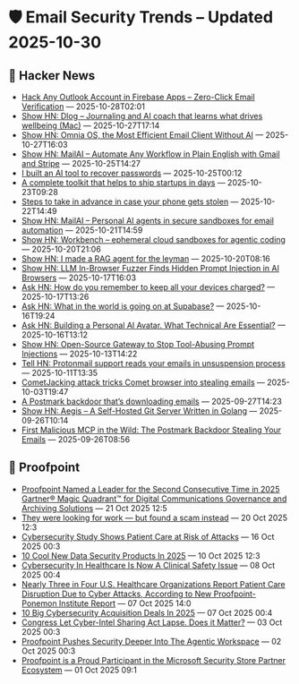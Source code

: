 # 🛡️ Email Security Trends – Updated 2025-10-30

## 📰 Hacker News
- [Hack Any Outlook Account in Firebase Apps – Zero-Click Email Verification](https://news.ycombinator.com/item?id=45728529) — 2025-10-28T02:01
- [Show HN: Dlog – Journaling and AI coach that learns what drives wellbeing (Mac)](https://dlog.pro/) — 2025-10-27T17:14
- [Show HN: Omnia OS, the Most Efficient Email Client Without AI](https://omniaos.co/) — 2025-10-27T16:03
- [Show HN: MailAI – Automate Any Workflow in Plain English with Gmail and Stripe](https://www.mailai.live/) — 2025-10-25T14:27
- [I built an AI tool to recover passwords](https://news.ycombinator.com/item?id=45700357) — 2025-10-25T00:12
- [A complete toolkit that helps to ship startups in days](https://news.ycombinator.com/item?id=45679924) — 2025-10-23T09:28
- [Steps to take in advance in case your phone gets stolen](https://news.ycombinator.com/item?id=45669985) — 2025-10-22T14:49
- [Show HN: MailAI – Personal AI agents in secure sandboxes for email automation](https://www.mailai.live/) — 2025-10-21T14:59
- [Show HN: Workbench – ephemeral cloud sandboxes for agentic coding](https://workbench.brwse.ai) — 2025-10-20T21:06
- [Show HN: I made a RAG agent for the leyman](https://www.sitesidekick.io) — 2025-10-20T08:16
- [Show HN: LLM In-Browser Fuzzer Finds Hidden Prompt Injection in AI Browsers](https://browsertotal.com/demos/agentic-browser-fuzzer) — 2025-10-17T16:03
- [Ask HN: How do you remember to keep all your devices charged?](https://news.ycombinator.com/item?id=45616536) — 2025-10-17T13:26
- [Ask HN: What in the world is going on at Supabase?](https://news.ycombinator.com/item?id=45609621) — 2025-10-16T19:24
- [Ask HN: Building a Personal AI Avatar. What Technical Are Essential?](https://news.ycombinator.com/item?id=45604911) — 2025-10-16T13:12
- [Show HN: Open-Source Gateway to Stop Tool-Abusing Prompt Injections](https://www.archestra.ai/) — 2025-10-13T14:22
- [Tell HN: Protonmail support reads your emails in unsuspension process](https://news.ycombinator.com/item?id=45549020) — 2025-10-11T13:35
- [CometJacking attack tricks Comet browser into stealing emails](https://www.bleepingcomputer.com/news/security/commetjacking-attack-tricks-comet-browser-into-stealing-emails/) — 2025-10-03T19:47
- [A Postmark backdoor that’s downloading emails](https://www.koi.security/blog/postmark-mcp-npm-malicious-backdoor-email-theft) — 2025-09-27T14:23
- [Show HN: Aegis – A Self-Hosted Git Server Written in Golang](https://github.com/AegisCodeForge/aegis) — 2025-09-26T10:14
- [First Malicious MCP in the Wild: The Postmark Backdoor Stealing Your Emails](https://www.koi.security/blog/postmark-mcp-npm-malicious-backdoor-email-theft) — 2025-09-26T08:56

## 📰 Proofpoint
- [Proofpoint Named a Leader for the Second Consecutive Time in 2025 Gartner® Magic Quadrant™ for Digital Communications Governance and Archiving Solutions](https://www.proofpoint.com/us/newsroom/press-releases/proofpoint-named-leader-second-consecutive-time-2025-gartnerr-magic) — 21 Oct 2025 12:5
- [They were looking for work — but found a scam instead](https://www.proofpoint.com/us/newsroom/news/they-were-looking-work-found-scam-instead) — 20 Oct 2025 12:3
- [Cybersecurity Study Shows Patient Care at Risk of Attacks](https://www.proofpoint.com/us/newsroom/news/cybersecurity-study-shows-patient-care-risk-attacks) — 16 Oct 2025 00:3
- [10 Cool New Data Security Products In 2025](https://www.proofpoint.com/us/newsroom/news/10-cool-new-data-security-products-2025) — 10 Oct 2025 12:3
- [Cybersecurity In Healthcare Is Now A Clinical Safety Issue](https://www.proofpoint.com/us/newsroom/news/cybersecurity-healthcare-now-clinical-safety-issue) — 08 Oct 2025 00:4
- [Nearly Three in Four U.S. Healthcare Organizations Report Patient Care Disruption Due to Cyber Attacks, According to New Proofpoint-Ponemon Institute Report](https://www.proofpoint.com/us/newsroom/press-releases/nearly-three-four-us-healthcare-organizations-report-patient-care-disruption) — 07 Oct 2025 14:0
- [10 Big Cybersecurity Acquisition Deals In 2025](https://www.proofpoint.com/us/newsroom/news/10-big-cybersecurity-acquisition-deals-2025) — 07 Oct 2025 00:4
- [Congress Let Cyber-Intel Sharing Act Lapse. Does it Matter?](https://www.proofpoint.com/us/newsroom/news/congress-let-cyber-intel-sharing-act-lapse-does-it-matter) — 03 Oct 2025 00:3
- [Proofpoint Pushes Security Deeper Into The Agentic Workspace](https://www.proofpoint.com/us/newsroom/news/proofpoint-pushes-security-deeper-agentic-workspace) — 02 Oct 2025 00:3
- [Proofpoint is a Proud Participant in the Microsoft Security Store Partner Ecosystem](https://www.proofpoint.com/us/newsroom/press-releases/proofpoint-proud-participant-microsoft-security-store-partner-ecosystem-0) — 01 Oct 2025 09:1

